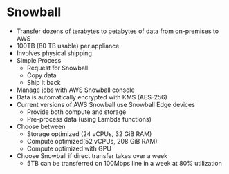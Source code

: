 
# Snowball
- Transfer dozens of terabytes to petabytes of data from on-premises to AWS
- 100TB (80 TB usable) per appliance
- Involves physical shipping
- Simple Process
  - Request for Snowball
  - Copy data
  - Ship it back
- Manage jobs with AWS Snowball console
- Data is automatically encrypted with KMS (AES-256)
- Current versions of AWS Snowball use Snowball Edge devices
  - Provide both compute and storage
  - Pre-process data (using Lambda functions)
- Choose between
  - Storage optimized (24 vCPUs, 32 GiB RAM)
  - Compute optimized(52 vCPUs, 208 GiB RAM)
  - Compute optimized with GPU
- Choose Snowball if direct transfer takes over a week
  - 5TB can be transferred on 100Mbps line in a week at 80% utilization